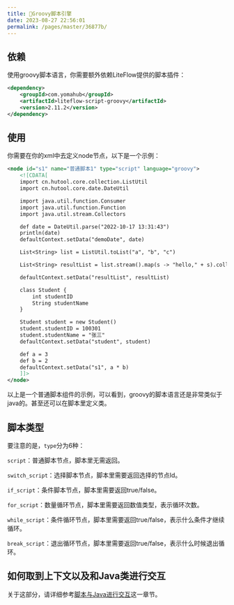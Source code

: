 ```yaml
---
title: 🥏Groovy脚本引擎
date: 2023-08-27 22:56:01
permalink: /pages/master/36877b/
---
```


## 依赖

使用groovy脚本语言，你需要额外依赖LiteFlow提供的脚本插件：

```xml
<dependency>
    <groupId>com.yomahub</groupId>
    <artifactId>liteflow-script-groovy</artifactId>
    <version>2.11.2</version>
</dependency>
```

## 使用

你需要在你的xml中去定义node节点，以下是一个示例：

```xml
<node id="s1" name="普通脚本1" type="script" language="groovy">
    <![CDATA[
    import cn.hutool.core.collection.ListUtil
    import cn.hutool.core.date.DateUtil

    import java.util.function.Consumer
    import java.util.function.Function
    import java.util.stream.Collectors

    def date = DateUtil.parse("2022-10-17 13:31:43")
    println(date)
    defaultContext.setData("demoDate", date)

    List<String> list = ListUtil.toList("a", "b", "c")

    List<String> resultList = list.stream().map(s -> "hello," + s).collect(Collectors.toList())

    defaultContext.setData("resultList", resultList)

    class Student {
        int studentID
        String studentName
    }

    Student student = new Student()
    student.studentID = 100301
    student.studentName = "张三"
    defaultContext.setData("student", student)

    def a = 3
    def b = 2
    defaultContext.setData("s1", a * b)
    ]]>
</node>
```

以上是一个普通脚本组件的示例，可以看到，groovy的脚本语言还是非常类似于java的。甚至还可以在脚本里定义类。

## 脚本类型

要注意的是，`type`分为6种：

`script`：普通脚本节点，脚本里无需返回。

`switch_script`：选择脚本节点，脚本里需要返回选择的节点Id。

`if_script`：条件脚本节点，脚本里需要返回true/false。

`for_script`：数量循环节点，脚本里需要返回数值类型，表示循环次数。

`while_script`：条件循环节点，脚本里需要返回true/false，表示什么条件才继续循环。

`break_script`：退出循环节点，脚本里需要返回true/false，表示什么时候退出循环。

## 如何取到上下文以及和Java类进行交互

关于这部分，请详细参考[脚本与Java进行交互](/pages/master/d861c8/)这一章节。